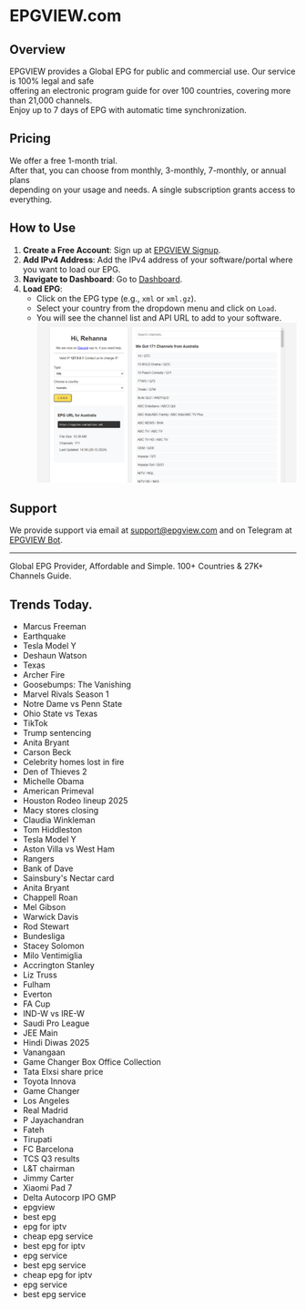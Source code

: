 # EPGVIEW.com



## Overview
EPGVIEW provides a Global EPG for public and commercial use. Our service is 100% legal and safe\
offering an electronic program guide for over 100 countries, covering more than 21,000 channels.\
Enjoy up to 7 days of EPG with automatic time synchronization.

## Pricing
We offer a free 1-month trial. \
After that, you can choose from monthly, 3-monthly, 7-monthly, or annual plans \
depending on your usage and needs. A single subscription grants access to everything.

## How to Use
1. **Create a Free Account**: Sign up at [EPGVIEW Signup](https://epgview.com/signup.php).
2. **Add IPv4 Address**: Add the IPv4 address of your software/portal where you want to load our EPG.
3. **Navigate to Dashboard**: Go to [Dashboard](https://epgview.com/dashboard.php).
4. **Load EPG**:
   - Click on the EPG type (e.g., `xml` or `xml.gz`).
   - Select your country from the dropdown menu and click on `Load`.
   - You will see the channel list and API URL to add to your software.
![EPGVIEW](img/dashboard.png)
## Support
We provide support via email at [support@epgview.com](mailto:support@epgview.com) and on Telegram at [EPGVIEW Bot](https://t.me/epgview_bot).

---

Global EPG Provider, Affordable and Simple. 100+ Countries & 27K+ Channels Guide.

## Trends Today.

- Marcus Freeman
- Earthquake
- Tesla Model Y
- Deshaun Watson
- Texas
- Archer Fire
- Goosebumps: The Vanishing
- Marvel Rivals Season 1
- Notre Dame vs Penn State
- Ohio State vs Texas
- TikTok
- Trump sentencing
- Anita Bryant
- Carson Beck
- Celebrity homes lost in fire
- Den of Thieves 2
- Michelle Obama
- American Primeval
- Houston Rodeo lineup 2025
- Macy stores closing
- Claudia Winkleman
- Tom Hiddleston
- Tesla Model Y
- Aston Villa vs West Ham
- Rangers
- Bank of Dave
- Sainsbury's Nectar card
- Anita Bryant
- Chappell Roan
- Mel Gibson
- Warwick Davis
- Rod Stewart
- Bundesliga
- Stacey Solomon
- Milo Ventimiglia
- Accrington Stanley
- Liz Truss
- Fulham
- Everton
- FA Cup
- IND-W vs IRE-W
- Saudi Pro League
- JEE Main
- Hindi Diwas 2025
- Vanangaan
- Game Changer Box Office Collection
- Tata Elxsi share price
- Toyota Innova
- Game Changer
- Los Angeles
- Real Madrid
- P Jayachandran
- Fateh
- Tirupati
- FC Barcelona
- TCS Q3 results
- L&T chairman
- Jimmy Carter
- Xiaomi Pad 7
- Delta Autocorp IPO GMP
- epgview
- best epg
- epg for iptv
- cheap epg service
- best epg for iptv
- epg service
- best epg service
- cheap epg for iptv
- epg service
- best epg service
